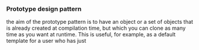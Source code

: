 ### Prototype design pattern
the aim of the prototype pattern is to have an object or a set of objects that is already created at compilation time, but which you can clone as many time as you want at runtime. This is useful, for example, as a default template for a user who has just